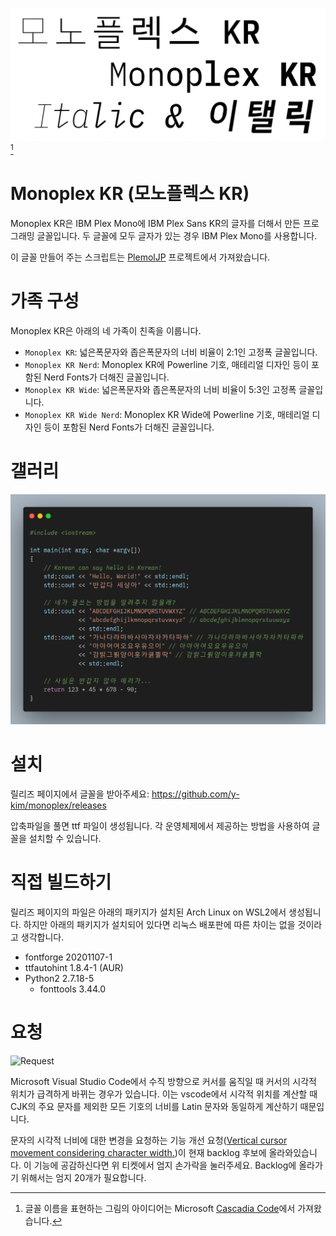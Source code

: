 ![Monoplex KR](images/monoplex-kr.png)[^1]

[^1]: 글꼴 이름을 표현하는 그림의 아이디어는 Microsoft [Cascadia Code](https://github.com/microsoft/cascadia-code)에서 가져왔습니다.

# Monoplex KR (모노플렉스 KR)

Monoplex KR은 IBM Plex Mono에 IBM Plex Sans KR의 글자를 더해서 만든 프로그래밍 글꼴입니다. 두 글꼴에 모두 글자가 있는 경우 IBM Plex Mono를 사용합니다.

이 글꼴 만들어 주는 스크립트는 [PlemolJP](https://github.com/yuru7/PlemolJp) 프로젝트에서 가져왔습니다.

# 가족 구성

Monoplex KR은 아래의 네 가족이 친족을 이룹니다.

- `Monoplex KR`: 넓은폭문자와 좁은폭문자의 너비 비율이 2:1인 고정폭 글꼴입니다.
- `Monoplex KR Nerd`: Monoplex KR에 Powerline 기호, 매테리얼 디자인 등이 포함된 Nerd Fonts가 더해진 글꼴입니다.
- `Monoplex KR Wide`: 넓은폭문자와 좁은폭문자의 너비 비율이 5:3인 고정폭 글꼴입니다.
- `Monoplex KR Wide Nerd`: Monoplex KR Wide에 Powerline 기호, 매테리얼 디자인 등이 포함된 Nerd Fonts가 더해진 글꼴입니다.

# 갤러리

![Example 1](images/example1.png)

# 설치

릴리즈 페이지에서 글꼴을 받아주세요:  https://github.com/y-kim/monoplex/releases

압축파일을 풀면 ttf 파일이 생성됩니다. 각 운영체제에서 제공하는 방법을 사용하여 글꼴을 설치할 수 있습니다.

# 직접 빌드하기

릴리즈 페이지의 파일은 아래의 패키지가 설치된 Arch Linux on WSL2에서 생성됩니다. 하지만 아래의 패키지가 설치되어 있다면 리눅스 배포판에 따른 차이는 없을 것이라고 생각합니다.

- fontforge 20201107-1
- ttfautohint 1.8.4-1 (AUR)
- Python2 2.7.18-5
  - fonttools 3.44.0

# 요청

![Request](images/cursor.png)

Microsoft Visual Studio Code에서 수직 방향으로 커서를 움직일 때 커서의 시각적 위치가 급격하게 바뀌는 경우가 있습니다. 이는 vscode에서 시각적 위치를 계산할 때 CJK의 주요 문자를 제외한 모든 기호의 너비를 Latin 문자와 동일하게 계산하기 때문입니다.

문자의 시각적 너비에 대한 변경을 요청하는 기능 개선 요청([Vertical cursor movement considering character width.](https://github.com/microsoft/vscode/issues/136226))이 현재 backlog 후보에 올라와있습니다. 이 기능에 공감하신다면 위 티켓에서 엄지 손가락을 눌러주세요. Backlog에 올라가기 위해서는 엄지 20개가 필요합니다. 
